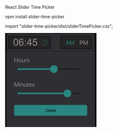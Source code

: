 React Slider Time Picker

npm install slider-time-picker

import "slider-time-picker/dist/sliderTimePicker.css";

![My Image](picker.png)

